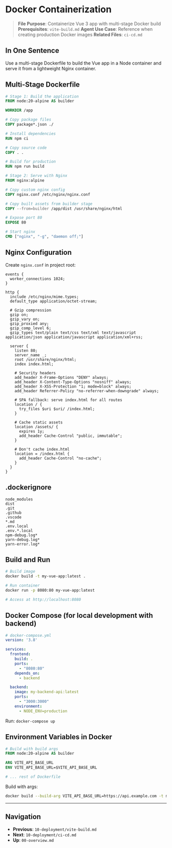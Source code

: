 # Docker Containerization

> **File Purpose**: Containerize Vue 3 app with multi-stage Docker build
> **Prerequisites**: `vite-build.md`
> **Agent Use Case**: Reference when creating production Docker images
> **Related Files**: `ci-cd.md`

## In One Sentence

Use a multi-stage Dockerfile to build the Vue app in a Node container and serve it from a lightweight Nginx container.

## Multi-Stage Dockerfile

```dockerfile
# Stage 1: Build the application
FROM node:20-alpine AS builder

WORKDIR /app

# Copy package files
COPY package*.json ./

# Install dependencies
RUN npm ci

# Copy source code
COPY . .

# Build for production
RUN npm run build

# Stage 2: Serve with Nginx
FROM nginx:alpine

# Copy custom nginx config
COPY nginx.conf /etc/nginx/nginx.conf

# Copy built assets from builder stage
COPY --from=builder /app/dist /usr/share/nginx/html

# Expose port 80
EXPOSE 80

# Start nginx
CMD ["nginx", "-g", "daemon off;"]
```

## Nginx Configuration

Create `nginx.conf` in project root:

```nginx
events {
  worker_connections 1024;
}

http {
  include /etc/nginx/mime.types;
  default_type application/octet-stream;

  # Gzip compression
  gzip on;
  gzip_vary on;
  gzip_proxied any;
  gzip_comp_level 6;
  gzip_types text/plain text/css text/xml text/javascript application/json application/javascript application/xml+rss;

  server {
    listen 80;
    server_name _;
    root /usr/share/nginx/html;
    index index.html;

    # Security headers
    add_header X-Frame-Options "DENY" always;
    add_header X-Content-Type-Options "nosniff" always;
    add_header X-XSS-Protection "1; mode=block" always;
    add_header Referrer-Policy "no-referrer-when-downgrade" always;

    # SPA fallback: serve index.html for all routes
    location / {
      try_files $uri $uri/ /index.html;
    }

    # Cache static assets
    location /assets/ {
      expires 1y;
      add_header Cache-Control "public, immutable";
    }

    # Don't cache index.html
    location = /index.html {
      add_header Cache-Control "no-cache";
    }
  }
}
```

## .dockerignore

```
node_modules
dist
.git
.github
.vscode
*.md
.env.local
.env.*.local
npm-debug.log*
yarn-debug.log*
yarn-error.log*
```

## Build and Run

```bash
# Build image
docker build -t my-vue-app:latest .

# Run container
docker run -p 8080:80 my-vue-app:latest

# Access at http://localhost:8080
```

## Docker Compose (for local development with backend)

```yaml
# docker-compose.yml
version: '3.8'

services:
  frontend:
    build: .
    ports:
      - "8080:80"
    depends_on:
      - backend

  backend:
    image: my-backend-api:latest
    ports:
      - "3000:3000"
    environment:
      - NODE_ENV=production
```

Run: `docker-compose up`

## Environment Variables in Docker

```dockerfile
# Build with build args
FROM node:20-alpine AS builder

ARG VITE_API_BASE_URL
ENV VITE_API_BASE_URL=$VITE_API_BASE_URL

# ... rest of Dockerfile
```

Build with args:

```bash
docker build --build-arg VITE_API_BASE_URL=https://api.example.com -t my-vue-app:latest .
```

---

## Navigation

- **Previous**: `10-deployment/vite-build.md`
- **Next**: `10-deployment/ci-cd.md`
- **Up**: `00-overview.md`
